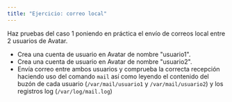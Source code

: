 ```yaml
---
title: "Ejercicio: correo local"
---
```


Haz pruebas del caso 1 poniendo en práctica el envío de correos local entre 2 usuarios de Avatar.

* Crea una cuenta de usuario en Avatar de nombre "usuario1".
* Crea una cuenta de usuario en Avatar de nombre "usuario2".
* Envía correo entre ambos usuarios y comprueba la correcta recepción haciendo uso del comando `mail` así como leyendo el contenido del buzón de cada usuario (`/var/mail/usuario1` y `/var/mail/usuario2`) y los registros log (`/var/log/mail.log`)
